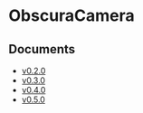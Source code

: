# ObscuraCamera

## Documents
* [v0.2.0](https://yabby1997.github.io/Obscura/0.2.0/documentation/obscura/)
* [v0.3.0](https://yabby1997.github.io/Obscura/0.3.0/documentation/obscura/)
* [v0.4.0](https://yabby1997.github.io/Obscura/0.4.0/documentation/obscura/)
* [v0.5.0](https://yabby1997.github.io/Obscura/0.5.0/documentation/obscura/)
